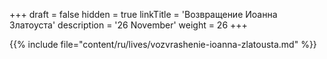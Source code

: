 +++
draft = false
hidden = true
linkTitle = 'Возвращение Иоанна Златоуста'
description = '26 November'
weight = 26
+++

{{% include file="content/ru/lives/vozvrashenie-ioanna-zlatousta.md" %}}
